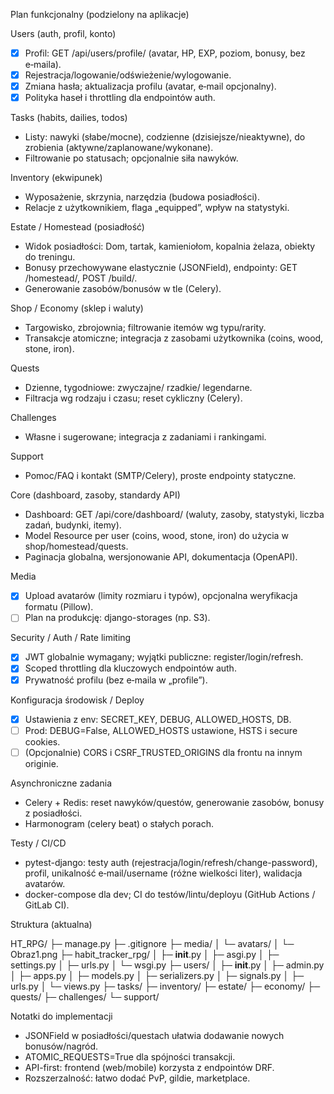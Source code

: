 Plan funkcjonalny (podzielony na aplikacje)

Users (auth, profil, konto)
- [x] Profil: GET /api/users/profile/ (avatar, HP, EXP, poziom, bonusy, bez e‑maila).
- [x] Rejestracja/logowanie/odświeżenie/wylogowanie.
- [x] Zmiana hasła; aktualizacja profilu (avatar, e‑mail opcjonalny).
- [x] Polityka haseł i throttling dla endpointów auth.

Tasks (habits, dailies, todos)
- Listy: nawyki (słabe/mocne), codzienne (dzisiejsze/nieaktywne), do zrobienia (aktywne/zaplanowane/wykonane).
- Filtrowanie po statusach; opcjonalnie siła nawyków.

Inventory (ekwipunek)
- Wyposażenie, skrzynia, narzędzia (budowa posiadłości).
- Relacje z użytkownikiem, flaga „equipped”, wpływ na statystyki.

Estate / Homestead (posiadłość)
- Widok posiadłości: Dom, tartak, kamieniołom, kopalnia żelaza, obiekty do treningu.
- Bonusy przechowywane elastycznie (JSONField), endpointy: GET /homestead/, POST /build/.
- Generowanie zasobów/bonusów w tle (Celery).

Shop / Economy (sklep i waluty)
- Targowisko, zbrojownia; filtrowanie itemów wg typu/rarity.
- Transakcje atomiczne; integracja z zasobami użytkownika (coins, wood, stone, iron).

Quests
- Dzienne, tygodniowe: zwyczajne/ rzadkie/ legendarne.
- Filtracja wg rodzaju i czasu; reset cykliczny (Celery).

Challenges
- Własne i sugerowane; integracja z zadaniami i rankingami.

Support
- Pomoc/FAQ i kontakt (SMTP/Celery), proste endpointy statyczne.

Core (dashboard, zasoby, standardy API)
- Dashboard: GET /api/core/dashboard/ (waluty, zasoby, statystyki, liczba zadań, budynki, itemy).
- Model Resource per user (coins, wood, stone, iron) do użycia w shop/homestead/quests.
- Paginacja globalna, wersjonowanie API, dokumentacja (OpenAPI).

Media
- [x] Upload avatarów (limity rozmiaru i typów), opcjonalna weryfikacja formatu (Pillow).
- [ ] Plan na produkcję: django-storages (np. S3).

Security / Auth / Rate limiting
- [x] JWT globalnie wymagany; wyjątki publiczne: register/login/refresh.
- [x] Scoped throttling dla kluczowych endpointów auth.
- [x] Prywatność profilu (bez e‑maila w „profile”).

Konfiguracja środowisk / Deploy
- [x] Ustawienia z env: SECRET_KEY, DEBUG, ALLOWED_HOSTS, DB.
- [ ] Prod: DEBUG=False, ALLOWED_HOSTS ustawione, HSTS i secure cookies.
- [ ] (Opcjonalnie) CORS i CSRF_TRUSTED_ORIGINS dla frontu na innym originie.

Asynchroniczne zadania
- Celery + Redis: reset nawyków/questów, generowanie zasobów, bonusy z posiadłości.
- Harmonogram (celery beat) o stałych porach.

Testy / CI/CD
- pytest-django: testy auth (rejestracja/login/refresh/change-password), profil, unikalność e‑mail/username (różne wielkości liter), walidacja avatarów.
- docker-compose dla dev; CI do testów/lintu/deployu (GitHub Actions / GitLab CI).

Struktura (aktualna)

HT_RPG/
├─ manage.py
├─ .gitignore
├─ media/
│  └─ avatars/
│     └─ Obraz1.png
├─ habit_tracker_rpg/
│  ├─ __init__.py
│  ├─ asgi.py
│  ├─ settings.py
│  ├─ urls.py
│  └─ wsgi.py
├─ users/
│  ├─ __init__.py
│  ├─ admin.py
│  ├─ apps.py
│  ├─ models.py
│  ├─ serializers.py
│  ├─ signals.py
│  ├─ urls.py
│  └─ views.py
├─ tasks/
├─ inventory/
├─ estate/
├─ economy/
├─ quests/
├─ challenges/
└─ support/

Notatki do implementacji
- JSONField w posiadłości/questach ułatwia dodawanie nowych bonusów/nagród.
- ATOMIC_REQUESTS=True dla spójności transakcji.
- API-first: frontend (web/mobile) korzysta z endpointów DRF.
- Rozszerzalność: łatwo dodać PvP, gildie, marketplace.
